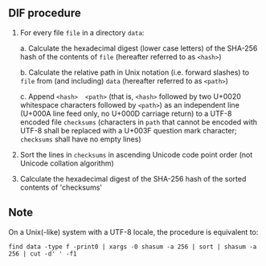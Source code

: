 DIF procedure
-------------

1. For every file `file` in a directory `data`:

    a. Calculate the hexadecimal digest (lower case letters) of the SHA-256
       hash of the contents of `file` (hereafter referred to as `<hash>`)

    b. Calculate the relative path in Unix notation (i.e. forward slashes) to
       `file` from (and including) `data` (hereafter referred to as `<path>`)

    c. Append `<hash>  <path>` (that is, `<hash>` followed by two U+0020
       whitespace characters followed by `<path>`) as an independent line
       (U+000A line feed only, no U+000D carriage return) to a UTF-8 encoded
       file `checksums` (characters in `path` that cannot be encoded with
       UTF-8 shall be replaced with a U+003F question mark character;
       `checksums` shall have no empty lines)

2. Sort the lines in `checksums` in ascending Unicode code point order (not Unicode collation algorithm)

3. Calculate the hexadecimal digest of the SHA-256 hash of the sorted
   contents of 'checksums'


## Note
On a Unix(-like) system with a UTF-8 locale, the procedure is equivalent to:
```
find data -type f -print0 | xargs -0 shasum -a 256 | sort | shasum -a 256 | cut -d' ' -f1
```
